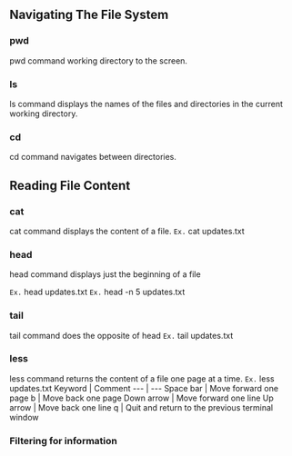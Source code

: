 ## Navigating The File System
### pwd
pwd command working directory to the screen.

### ls
ls command displays the names of the files and directories in the current working directory.

### cd
cd command navigates between directories. 

## Reading File Content
### cat
cat command displays the content of a file. `Ex.` cat updates.txt

### head
head command displays just the beginning of a file

`Ex.` head updates.txt
`Ex.` head -n 5 updates.txt

### tail
tail command does the opposite of head `Ex.` tail updates.txt

### less
less command returns the content of a file one page at a time. `Ex.` less updates.txt
Keyword | Comment 
--- | --- 
Space bar | Move forward one page 
b | Move back one page 
Down arrow | Move forward one line 
Up arrow | Move back one line 
q | Quit and return to the previous terminal window 

### Filtering for information
